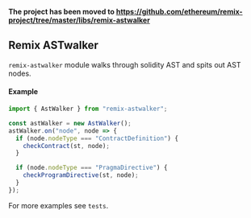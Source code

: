 **The project has been moved to https://github.com/ethereum/remix-project/tree/master/libs/remix-astwalker**

## Remix ASTwalker
`remix-astwalker` module walks through solidity AST and spits out AST nodes.

#### Example
```ts
import { AstWalker } from "remix-astwalker";

const astWalker = new AstWalker();
astWalker.on("node", node => {
  if (node.nodeType === "ContractDefinition") {
    checkContract(st, node);
  }

  if (node.nodeType === "PragmaDirective") {
    checkProgramDirective(st, node);
  }
});
```
For more examples see `tests`.
